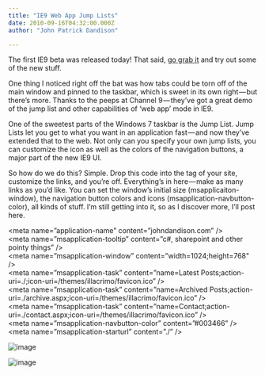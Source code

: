```yaml
---
title: "IE9 Web App Jump Lists"
date: 2010-09-16T04:32:00.000Z
author: "John Patrick Dandison"

---
```


The first IE9 beta was released today! That said, [go grab it](http://www.microsoft.com/ie) and try out some of the new stuff.

One thing I noticed right off the bat was how tabs could be torn off of the main window and pinned to the taskbar, which is sweet in its own right — but there’s more. Thanks to the peeps at Channel 9 — they’ve got a great demo of the jump list and other capabilities of ‘web app’ mode in IE9.

One of the sweetest parts of the Windows 7 taskbar is the Jump List. Jump Lists let you get to what you want in an application fast — and now they’ve extended that to the web. Not only can you specify your own jump lists, you can customize the icon as well as the colors of the navigation buttons, a major part of the new IE9 UI.

So how do we do this? Simple. Drop this code into the tag of your site, customize the links, and you’re off. Everything’s in here — make as many links as you’d like. You can set the window’s initial size (msapplicaiton-window), the navigation button colors and icons (msapplication-navbutton-color), all kinds of stuff. I’m still getting into it, so as I discover more, I’ll post here.

&lt;meta name=”application-name” content=”johndandison.com” /&gt;   
&lt;meta name=”msapplication-tooltip” content=”c#, sharepoint and other pointy things” /&gt;   
&lt;meta name=”msapplication-window” content=”width=1024;height=768&#34; /&gt;   
&lt;meta name=”msapplication-task” content=”name=Latest Posts;action-uri=./;icon-uri=/themes/illacrimo/favicon.ico” /&gt;   
&lt;meta name=”msapplication-task” content=”name=Archived Posts;action-uri=./archive.aspx;icon-uri=/themes/illacrimo/favicon.ico” /&gt;   
&lt;meta name=”msapplication-task” content=”name=Contact;action-uri=./contact.aspx;icon-uri=/themes/illacrimo/favicon.ico” /&gt;   
&lt;meta name=”msapplication-navbutton-color” content=”#003466&#34; /&gt;   
&lt;meta name=”msapplication-starturl” content=”./” /&gt;




![image](http://jpd.ms/wp-content/uploads/migrated/image_thumb_16.png)





![image](http://jpd.ms/wp-content/uploads/migrated/image_thumb_17.png)

